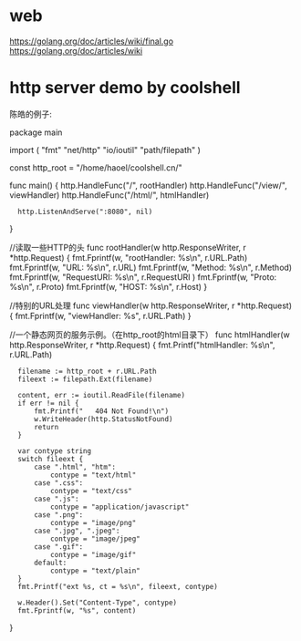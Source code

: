 # web
https://golang.org/doc/articles/wiki/final.go
https://golang.org/doc/articles/wiki

# http server demo by coolshell
陈皓的例子:

  package main

  import (
      "fmt"
      "net/http"
      "io/ioutil"
      "path/filepath"
  )

  const http_root = "/home/haoel/coolshell.cn/"

  func main() {
      http.HandleFunc("/", rootHandler)
      http.HandleFunc("/view/", viewHandler)
      http.HandleFunc("/html/", htmlHandler)

      http.ListenAndServe(":8080", nil)
  }

  //读取一些HTTP的头
  func rootHandler(w http.ResponseWriter, r *http.Request) {
      fmt.Fprintf(w, "rootHandler: %s\n", r.URL.Path)
      fmt.Fprintf(w, "URL: %s\n", r.URL)
      fmt.Fprintf(w, "Method: %s\n", r.Method)
      fmt.Fprintf(w, "RequestURI: %s\n", r.RequestURI )
      fmt.Fprintf(w, "Proto: %s\n", r.Proto)
      fmt.Fprintf(w, "HOST: %s\n", r.Host)
  }

  //特别的URL处理
  func viewHandler(w http.ResponseWriter, r *http.Request) {
      fmt.Fprintf(w, "viewHandler: %s", r.URL.Path)
  }

  //一个静态网页的服务示例。（在http_root的html目录下）
  func htmlHandler(w http.ResponseWriter, r *http.Request) {
      fmt.Printf("htmlHandler: %s\n", r.URL.Path)

      filename := http_root + r.URL.Path
      fileext := filepath.Ext(filename)

      content, err := ioutil.ReadFile(filename)
      if err != nil {
          fmt.Printf("   404 Not Found!\n")
          w.WriteHeader(http.StatusNotFound)
          return
      }

      var contype string
      switch fileext {
          case ".html", "htm":
              contype = "text/html"
          case ".css":
              contype = "text/css"
          case ".js":
              contype = "application/javascript"
          case ".png":
              contype = "image/png"
          case ".jpg", ".jpeg":
              contype = "image/jpeg"
          case ".gif":
              contype = "image/gif"
          default:
              contype = "text/plain"
      }
      fmt.Printf("ext %s, ct = %s\n", fileext, contype)

      w.Header().Set("Content-Type", contype)
      fmt.Fprintf(w, "%s", content)

  }
